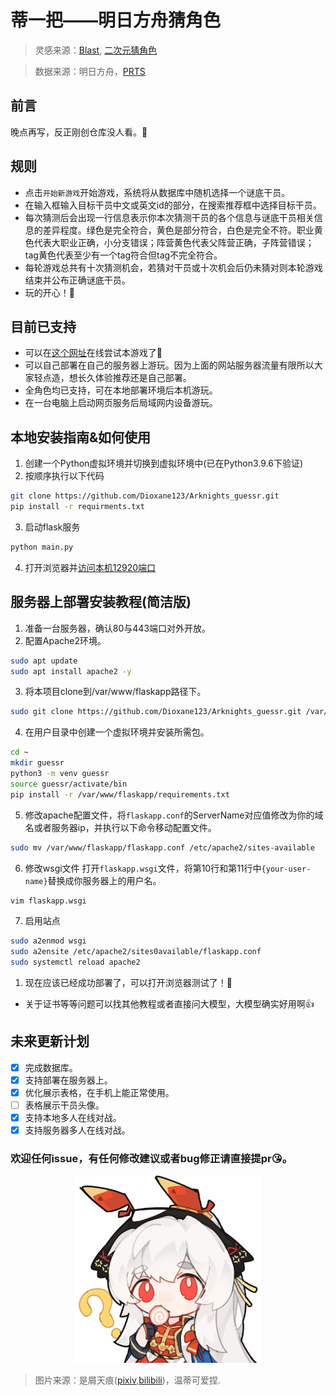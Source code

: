 # 蒂一把——明日方舟猜角色
> 灵感来源：[Blast](https://blast.tv/counter-strikle), [二次元猜角色](https://anime-character-guessr.netlify.app/)

> 数据来源：明日方舟，[PRTS](https://prts.wiki)

## 前言
晚点再写，反正刚创仓库没人看。🫥

## 规则
- 点击`开始新游戏`开始游戏，系统将从数据库中随机选择一个谜底干员。
- 在输入框输入目标干员中文或英文id的部分，在搜索推荐框中选择目标干员。
- 每次猜测后会出现一行信息表示你本次猜测干员的各个信息与谜底干员相关信息的差异程度。绿色是完全符合，黄色是部分符合，白色是完全不符。职业黄色代表大职业正确，小分支错误；阵营黄色代表父阵营正确，子阵营错误；tag黄色代表至少有一个tag符合但tag不完全符合。
- 每轮游戏总共有十次猜测机会，若猜对干员或十次机会后仍未猜对则本轮游戏结束并公布正确谜底干员。
- 玩的开心！🧸

## 目前已支持
- 可以在[这个网址](https://guessr.parodydeepseek.news/)在线尝试本游戏了🎉
- 可以自己部署在自己的服务器上游玩。因为上面的网站服务器流量有限所以大家轻点造，想长久体验推荐还是自己部署。
- 全角色均已支持，可在本地部署环境后本机游玩。
- 在一台电脑上启动网页服务后局域网内设备游玩。


## 本地安装指南&如何使用
1. 创建一个Python虚拟环境并切换到虚拟环境中(已在Python3.9.6下验证)
2. 按顺序执行以下代码
```bash
git clone https://github.com/Dioxane123/Arknights_guessr.git
pip install -r requirments.txt
```
3. 启动flask服务
```bash
python main.py
```
4. 打开浏览器并[访问本机12920端口](locohost:12920)

## 服务器上部署安装教程(简洁版)
1. 准备一台服务器，确认80与443端口对外开放。
2. 配置Apache2环境。
```bash
sudo apt update
sudo apt install apache2 -y
```
3. 将本项目clone到/var/www/flaskapp路径下。
```bash
sudo git clone https://github.com/Dioxane123/Arknights_guessr.git /var/www/flaskapp
```
4. 在用户目录中创建一个虚拟环境并安装所需包。
```bash
cd ~
mkdir guessr
python3 -m venv guessr
source guessr/activate/bin
pip install -r /var/www/flaskapp/requirements.txt
```
5. 修改apache配置文件，将`flaskapp.conf`的ServerName对应值修改为你的域名或者服务器ip，并执行以下命令移动配置文件。
```bash
sudo mv /var/www/flaskapp/flaskapp.conf /etc/apache2/sites-available
```
6. 修改wsgi文件
打开`flaskapp.wsgi`文件，将第10行和第11行中`{your-user-name}`替换成你服务器上的用户名。
```bash
vim flaskapp.wsgi
```
7. 启用站点
```bash
sudo a2enmod wsgi
sudo a2ensite /etc/apache2/sites0available/flaskapp.conf
sudo systemctl reload apache2
```
1. 现在应该已经成功部署了，可以打开浏览器测试了！🥳
- 关于证书等等问题可以找其他教程或者直接问大模型，大模型确实好用啊👍

## 未来更新计划
- [x] 完成数据库。
- [x] 支持部署在服务器上。
- [x] 优化展示表格，在手机上能正常使用。
- [ ] 表格展示干员头像。
- [x] 支持本地多人在线对战。
- [x] 支持服务器多人在线对战。
### 欢迎任何issue，有任何修改建议或者bug修正请直接提pr😘。
<p align="center">
    <img src="static/image/115411988_p13.jpg" width="300"><br>
</p>

> 图片来源：是屑天痕([pixiv](https://www.pixiv.net/users/80625765),[bilibili](https://space.bilibili.com/277914153))，温蒂可爱捏.